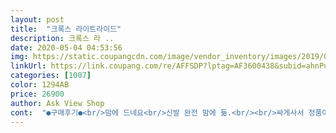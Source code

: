 ```yaml
---
layout: post 
title:  "크록스 라이트라이드" 
description: 크록스 라 ..
date: 2020-05-04 04:53:56 
img: https://static.coupangcdn.com/image/vendor_inventory/images/2019/01/31/15/1/4270fa92-d1ce-4fab-83cc-37c4154b253e.jpg 
linkUrl: https://link.coupang.com/re/AFFSDP?lptag=AF3600438&subid=ahnPublicAsk&pageKey=181988784&itemId=2131447338&vendorItemId=70504841528&traceid=V0-113-722b696a9eb5f943 
categories: [1007] 
color: 1294AB 
price: 26900 
author: Ask View Shop 
cont:  "●구매후기●<br/>맘에 드네요<br/>신발 완전 맘에 듦.<br/><br/>싸게사서 정품아닐까 걱정했지만 괜한 걱정이었음.<br/><br/>직원분들이 추천해 주신 상품이라 주문해봤는데 발이 편하고 좋아요<br/>맘에 드네요<br/>신발 완전 맘에 듦.<br/><br/>싸게사서 정품아닐까 걱정했지만 괜한 걱정이었음.<br/><br/>직원분들이 추천해 주신 상품이라 주문해봤는데 발이 편하고 좋아요<br/>" 
---
```

